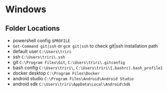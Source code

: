 # Windows

## Folder Locations

- powershell config `$PROFILE`
- `Get-Command git|ssh` or `gcm git|ssh` to check git|ssh installation path
- default user `C:\Users\triri`
- ssh `C:\Users\triri\.ssh`
- git `C:\Program Files\Git`, `C:\Users\triri\.gitconfig`
- bash config `C:\Users\triri\`, `C:\Users\triri\{.bashrc|.bash_profile}`
- docker desktop `C:\Program Files\Docker`
- android studio `C:\Program Files\Android\Android Studio`
- android sdk `C:\Users\triri\AppData\Local\Android\Sdk`
